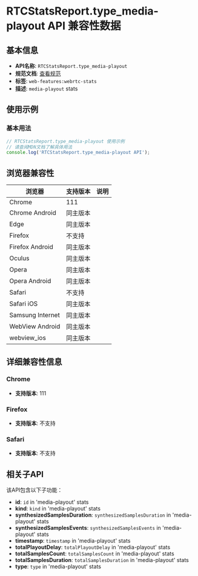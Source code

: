 # RTCStatsReport.type_media-playout API 兼容性数据

## 基本信息

- **API名称**: `RTCStatsReport.type_media-playout`
- **规范文档**: [查看规范](https://w3c.github.io/webrtc-stats/#dom-rtcstatstype-media-playout)
- **标签**: `web-features:webrtc-stats`
- **描述**: `media-playout` stats

## 使用示例

### 基本用法

```javascript
// RTCStatsReport.type_media-playout 使用示例
// 请查阅MDN文档了解具体用法
console.log('RTCStatsReport.type_media-playout API');
```

## 浏览器兼容性

| 浏览器 | 支持版本 | 说明 |
|--------|----------|------|
| Chrome | 111 |  |
| Chrome Android | 同主版本 |  |
| Edge | 同主版本 |  |
| Firefox | 不支持 |  |
| Firefox Android | 同主版本 |  |
| Oculus | 同主版本 |  |
| Opera | 同主版本 |  |
| Opera Android | 同主版本 |  |
| Safari | 不支持 |  |
| Safari iOS | 同主版本 |  |
| Samsung Internet | 同主版本 |  |
| WebView Android | 同主版本 |  |
| webview_ios | 同主版本 |  |

## 详细兼容性信息

### Chrome

- **支持版本**: 111

### Firefox

- **支持版本**: 不支持

### Safari

- **支持版本**: 不支持

## 相关子API

该API包含以下子功能：

- **id**: `id` in 'media-playout' stats
- **kind**: `kind` in 'media-playout' stats
- **synthesizedSamplesDuration**: `synthesizedSamplesDuration` in 'media-playout' stats
- **synthesizedSamplesEvents**: `synthesizedSamplesEvents` in 'media-playout' stats
- **timestamp**: `timestamp` in 'media-playout' stats
- **totalPlayoutDelay**: `totalPlayoutDelay` in 'media-playout' stats
- **totalSamplesCount**: `totalSamplesCount` in 'media-playout' stats
- **totalSamplesDuration**: `totalSamplesDuration` in 'media-playout' stats
- **type**: `type` in 'media-playout' stats

